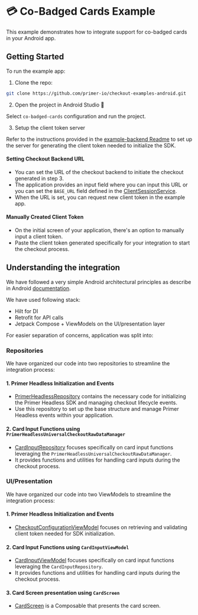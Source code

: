 # 💳 Co-Badged Cards Example

This example demonstrates how to integrate support for co-badged cards in your Android app.

## Getting Started

To run the example app:

1. Clone the repo:
```sh
git clone https://github.com/primer-io/checkout-examples-android.git
```
2. Open the project in Android Studio 🚀

Select `co-badged-cards` configuration and run the project.

3. Setup the client token server

Refer to the instructions provided in the [example-backend Readme](https://github.com/primer-io/example-backend/blob/main/README.md) 
to set up the server for generating the client token needed to initialize the SDK.

#### Setting Checkout Backend URL

- You can set the URL of the checkout backend to initiate the checkout generated in step 3.
- The application provides an input field where you can input this URL or you can set the `BASE_URL` field defined
  in the [ClientSessionService](src/main/java/io/primer/checkout/cobadged/configuration/data/api/ClientSessionService.kt#L26).
- When the URL is set, you can request new client token in the example app.

#### Manually Created Client Token

- On the initial screen of your application, there's an option to manually input a client token.
- Paste the client token generated specifically for your integration to start the checkout process.

## Understanding the integration

We have followed a very simple Android architectural principles as describe in Android [documentation](https://developer.android.com/topic/architecture).

We have used following stack:

- Hilt for DI
- Retrofit for API calls
- Jetpack Compose + ViewModels on the UI/presentation layer

For easier separation of concerns, application was split into:

### Repositories

We have organized our code into two repositories to streamline the integration process:

#### 1. Primer Headless Initialization and Events

- [PrimerHeadlessRepository](src/main/java/io/primer/checkout/cobadged/checkout/data/repository/PrimerHeadlessRepository.kt) 
  contains the necessary code for initializing the Primer Headless SDK and managing checkout lifecycle events.
- Use this repository to set up the base structure and manage Primer Headless events within your application.


#### 2. Card Input Functions using `PrimerHeadlessUniversalCheckoutRawDataManager`

- [CardInputRepository](src/main/java/io/primer/checkout/cobadged/checkout/data/repository/CardInputRepository.kt)
  focuses specifically on card input functions leveraging the `PrimerHeadlessUniversalCheckoutRawDataManager`.
- It provides functions and utilities for handling card inputs during the checkout process.

### UI/Presentation

We have organized our code into two ViewModels to streamline the integration process:

#### 1. Primer Headless Initialization and Events

- [CheckoutConfigurationViewModel](src/main/java/io/primer/checkout/cobadged/configuration/viewmodel/CheckoutConfigurationViewModel.kt)
  focuses on retrieving and validating client token needed for SDK initialization.

#### 2. Card Input Functions using `CardInputViewModel`

- [CardInputViewModel](src/main/java/io/primer/checkout/cobadged/checkout/viewmodel/CardInputViewModel.kt)
  focuses specifically on card input functions leveraging the `CardInputRepository`.
- It provides functions and utilities for handling card inputs during the checkout process.

#### 3. Card Screen presentation using `CardScreen`

- [CardScreen](src/main/java/io/primer/checkout/cobadged/checkout/ui/CardScreen.kt)
  is a Composable that presents the card screen.